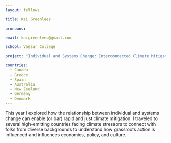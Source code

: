 ```yaml
---
layout: fellows

title: Kai Greenlees

pronouns: 

email: kaigreenlees@gmail.com

school: Vassar College

project: "Individual and Systems Change: Interconnected Climate Mitigation Pathways"

countries:
  - Canada
  - Greece
  - Spain
  - Australia
  - New Zealand
  - Germany
  - Denmark
---
```


This year I explored how the relationship between individual and systems change can enable (or bar) rapid and just climate mitigation. I traveled to several high-emitting countries facing climate stressors to connect with folks from diverse backgrounds to understand how grassroots action is influenced and influences economics, policy, and culture.
